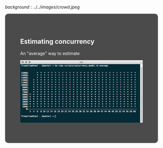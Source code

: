 $background:../../images/crowd.jpeg$

<div style="border-radius: 10px;background-color: rgba(0, 0, 0, 0.7); color: #fff; padding: 50px;">

## Estimating concurrency

An "average" way to estimate

![](../../images/concurrency-average.png)
